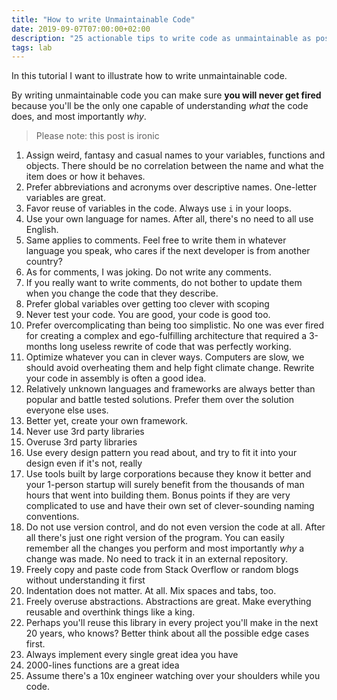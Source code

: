 ```yaml
---
title: "How to write Unmaintainable Code"
date: 2019-09-07T07:00:00+02:00
description: "25 actionable tips to write code as unmaintainable as possible"
tags: lab
---
```


In this tutorial I want to illustrate how to write unmaintainable code.

By writing unmaintainable code you can make sure **you will never get fired** because you'll be the only one capable of understanding *what* the code does, and most importantly *why*.

> Please note: this post is ironic

1. Assign weird, fantasy and casual names to your variables, functions and objects. There should be no correlation between the name and what the item does or how it behaves.
2. Prefer abbreviations and acronyms over descriptive names. One-letter variables are great.
3. Favor reuse of variables in the code. Always use `i` in your loops.
4. Use your own language for names. After all, there's no need to all use English.
5. Same applies to comments. Feel free to write them in whatever language you speak, who cares if the next developer is from another country?
6. As for comments, I was joking. Do not write any comments.
7. If you really want to write comments, do not bother to update them when you change the code that they describe.
8. Prefer global variables over getting too clever with scoping
9. Never test your code. You are good, your code is good too.
10. Prefer overcomplicating than being too simplistic. No one was ever fired for creating a complex and ego-fulfilling architecture that required a 3-months long useless rewrite of code that was perfectly working.
11. Optimize whatever you can in clever ways. Computers are slow, we should avoid overheating them and help fight climate change. Rewrite your code in assembly is often a good idea.
12. Relatively unknown languages and frameworks are always better than popular and battle tested solutions. Prefer them over the solution everyone else uses.
13. Better yet, create your own framework.
14. Never use 3rd party libraries
15. Overuse 3rd party libraries
16. Use every design pattern you read about, and try to fit it into your design even if it's not, really
17. Use tools built by large corporations because they know it better and your 1-person startup will surely benefit from the thousands of man hours that went into building them. Bonus points if they are very complicated to use and have their own set of clever-sounding naming conventions.
18. Do not use version control, and do not even version the code at all. After all there's just one right version of the program. You can easily remember all the changes you perform and most importantly *why* a change was made. No need to track it in an external repository.
19. Freely copy and paste code from Stack Overflow or random blogs without understanding it first
20. Indentation does not matter. At all. Mix spaces and tabs, too.
21. Freely overuse abstractions. Abstractions are great. Make everything reusable and overthink things like a king.
22. Perhaps you'll reuse this library in every project you'll make in the next 20 years, who knows? Better think about all the possible edge cases first.
23. Always implement every single great idea you have
24. 2000-lines functions are a great idea
25. Assume there's a 10x engineer watching over your shoulders while you code.